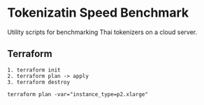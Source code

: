 # Tokenizatin Speed Benchmark
Utility scripts for benchmarking Thai tokenizers on a cloud server.


## Terraform
```
1. terraform init
2. terraform plan -> apply
3. terraform destroy

terraform plan -var="instance_type=p2.xlarge"
```